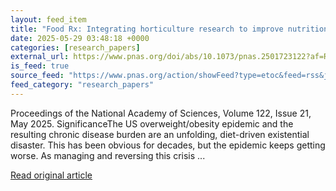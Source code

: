 ```yaml
---
layout: feed_item
title: "Food Rx: Integrating horticulture research to improve nutrition and health"
date: 2025-05-29 03:48:18 +0000
categories: [research_papers]
external_url: https://www.pnas.org/doi/abs/10.1073/pnas.2501723122?af=R
is_feed: true
source_feed: "https://www.pnas.org/action/showFeed?type=etoc&feed=rss&jc=pnas"
feed_category: "research_papers"
---
```


Proceedings of the National Academy of Sciences, Volume 122, Issue 21, May 2025. SignificanceThe US overweight/obesity epidemic and the resulting chronic disease burden are an unfolding, diet-driven existential disaster. This has been obvious for decades, but the epidemic keeps getting worse. As managing and reversing this crisis ...

[Read original article](https://www.pnas.org/doi/abs/10.1073/pnas.2501723122?af=R)
